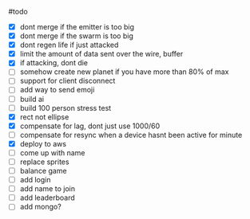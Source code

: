 #todo
 - [x] dont merge if the emitter is too big
 - [x] dont merge if the swarm is too big
 - [x] dont regen life if just attacked
 - [x] limit the amount of data sent over the wire, buffer
 - [x] if attacking, dont die
 - [ ] somehow create new planet if you have more than 80% of max
 - [ ] support for client disconnect
 - [ ] add way to send emoji
 - [ ] build ai
 - [ ] build 100 person stress test
 - [x] rect not ellipse
 - [x] compensate for lag, dont just use 1000/60
 - [ ] compensate for resync when a device hasnt been active for minute
 - [x] deploy to aws
 - [ ] come up with name
 - [ ] replace sprites
 - [ ] balance game
 - [ ] add login
 - [ ]   add name to join
 - [ ] add leaderboard
 - [ ]   add mongo?
